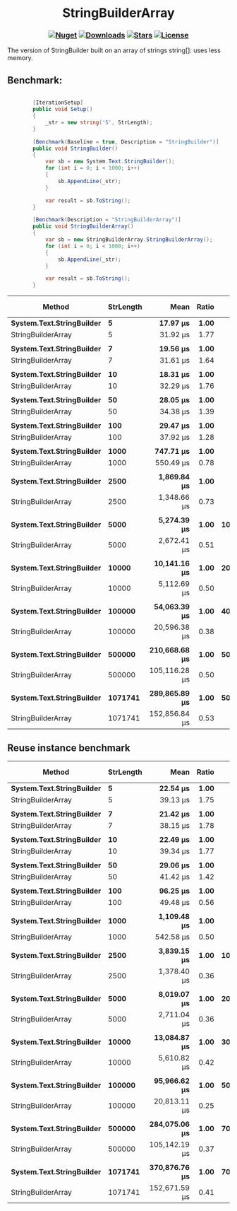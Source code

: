 <h1 align="center">
  <a>StringBuilderArray</a>
</h1>

<h3 align="center">

  [![Nuget](https://img.shields.io/nuget/v/StringBuilderArray?logo=StringBuilderArray)](https://www.nuget.org/packages/StringBuilderArray/)
  [![Downloads](https://img.shields.io/nuget/dt/StringBuilderArray.svg)](https://www.nuget.org/packages/StringBuilderArray/)
  [![Stars](https://img.shields.io/github/stars/SoftStoneDevelop/StringBuilderArray?color=brightgreen)](https://github.com/SoftStoneDevelop/StringBuilderArray/stargazers)
  [![License](https://img.shields.io/badge/license-MIT-blue.svg)](LICENSE)

</h3>

The version of StringBuilder built on an array of strings string[]: uses less memory.

## Benchmark:

```C#

        [IterationSetup]
        public void Setup()
        {
            _str = new string('S', StrLength);
        }

        [Benchmark(Baseline = true, Description = "StringBuilder")]
        public void StringBuilder()
        {
            var sb = new System.Text.StringBuilder();
            for (int i = 0; i < 1000; i++)
            {
                sb.AppendLine(_str);
            }

            var result = sb.ToString();
        }

        [Benchmark(Description = "StringBuilderArray")]
        public void StringBuilderArray()
        {
            var sb = new StringBuilderArray.StringBuilderArray();
            for (int i = 0; i < 1000; i++)
            {
                sb.AppendLine(_str);
            }

            var result = sb.ToString();
        }

```

|             Method | StrLength |          Mean | Ratio |      Gen0 |      Gen1 |      Gen2 |     Allocated | Alloc Ratio |
|------------------- |---------- |--------------:|------:|----------:|----------:|----------:|--------------:|------------:|
|      **System.Text.StringBuilder** |         **5** |      **17.97 μs** |  **1.00** |         **-** |         **-** |         **-** |      **30.98 KB** |        **1.00** |
| StringBuilderArray |         5 |      31.92 μs |  1.77 |         - |         - |         - |      34.77 KB |        1.12 |
|                    |           |               |       |           |           |           |               |             |
|      **System.Text.StringBuilder** |         **7** |      **19.56 μs** |  **1.00** |         **-** |         **-** |         **-** |      **50.59 KB** |        **1.00** |
| StringBuilderArray |         7 |      31.61 μs |  1.64 |         - |         - |         - |      38.67 KB |        0.76 |
|                    |           |               |       |           |           |           |               |             |
|      **System.Text.StringBuilder** |        **10** |      **18.31 μs** |  **1.00** |         **-** |         **-** |         **-** |      **56.45 KB** |        **1.00** |
| StringBuilderArray |        10 |      32.29 μs |  1.76 |         - |         - |         - |      44.53 KB |        0.79 |
|                    |           |               |       |           |           |           |               |             |
|      **System.Text.StringBuilder** |        **50** |      **28.05 μs** |  **1.00** |         **-** |         **-** |         **-** |     **206.36 KB** |        **1.00** |
| StringBuilderArray |        50 |      34.38 μs |  1.39 |         - |         - |         - |     122.66 KB |        0.59 |
|                    |           |               |       |           |           |           |               |             |
|      **System.Text.StringBuilder** |       **100** |      **29.47 μs** |  **1.00** |         **-** |         **-** |         **-** |      **413.8 KB** |        **1.00** |
| StringBuilderArray |       100 |      37.92 μs |  1.28 |         - |         - |         - |     220.31 KB |        0.53 |
|                    |           |               |       |           |           |           |               |             |
|      **System.Text.StringBuilder** |      **1000** |     **747.71 μs** |  **1.00** |         **-** |         **-** |         **-** |    **3935.53 KB** |        **1.00** |
| StringBuilderArray |      1000 |     550.49 μs |  0.78 |         - |         - |         - |    1978.13 KB |        0.50 |
|                    |           |               |       |           |           |           |               |             |
|      **System.Text.StringBuilder** |      **2500** |   **1,869.84 μs** |  **1.00** |         **-** |         **-** |         **-** |    **9804.08 KB** |        **1.00** |
| StringBuilderArray |      2500 |   1,348.66 μs |  0.73 |         - |         - |         - |    4907.81 KB |        0.50 |
|                    |           |               |       |           |           |           |               |             |
|      **System.Text.StringBuilder** |      **5000** |   **5,274.39 μs** |  **1.00** | **1000.0000** |         **-** |         **-** |   **19583.76 KB** |        **1.00** |
| StringBuilderArray |      5000 |   2,672.41 μs |  0.51 |         - |         - |         - |    9790.63 KB |        0.50 |
|                    |           |               |       |           |           |           |               |             |
|      **System.Text.StringBuilder** |     **10000** |  **10,141.16 μs** |  **1.00** | **2000.0000** | **1000.0000** |         **-** |   **39162.77 KB** |        **1.00** |
| StringBuilderArray |     10000 |   5,112.69 μs |  0.50 |         - |         - |         - |   19556.25 KB |        0.50 |
|                    |           |               |       |           |           |           |               |             |
|      **System.Text.StringBuilder** |    **100000** |  **54,063.39 μs** |  **1.00** | **4000.0000** | **4000.0000** | **3000.0000** |  **390802.44 KB** |        **1.00** |
| StringBuilderArray |    100000 |  20,596.38 μs |  0.38 |         - |         - |         - |   195337.5 KB |        0.50 |
|                    |           |               |       |           |           |           |               |             |
|      **System.Text.StringBuilder** |    **500000** | **210,668.68 μs** |  **1.00** | **5000.0000** | **4000.0000** | **4000.0000** | **1953310.77 KB** |        **1.00** |
| StringBuilderArray |    500000 | 105,116.28 μs |  0.50 |         - |         - |         - |   976587.5 KB |        0.50 |
|                    |           |               |       |           |           |           |               |             |
|      **System.Text.StringBuilder** |   **1071741** | **289,865.89 μs** |  **1.00** | **5000.0000** | **4000.0000** | **4000.0000** |  **4186664.2 KB** |        **1.00** |
| StringBuilderArray |   1071741 | 152,856.84 μs |  0.53 |         - |         - |         - | 2093269.14 KB |        0.50 |

## Reuse instance benchmark

|             Method | StrLength |          Mean | Ratio |      Gen0 |      Gen1 |      Gen2 |     Allocated | Alloc Ratio |
|------------------- |---------- |--------------:|------:|----------:|----------:|----------:|--------------:|------------:|
|      **System.Text.StringBuilder** |         **5** |      **22.54 μs** |  **1.00** |         **-** |         **-** |         **-** |      **47.01 KB** |        **1.00** |
| StringBuilderArray |         5 |      39.13 μs |  1.75 |         - |         - |         - |      45.12 KB |        0.96 |
|                    |           |               |       |           |           |           |               |             |
|      **System.Text.StringBuilder** |         **7** |      **21.42 μs** |  **1.00** |         **-** |         **-** |         **-** |       **71.7 KB** |        **1.00** |
| StringBuilderArray |         7 |      38.15 μs |  1.78 |         - |         - |         - |      49.02 KB |        0.68 |
|                    |           |               |       |           |           |           |               |             |
|      **System.Text.StringBuilder** |        **10** |      **22.49 μs** |  **1.00** |         **-** |         **-** |         **-** |      **84.59 KB** |        **1.00** |
| StringBuilderArray |        10 |      39.34 μs |  1.77 |         - |         - |         - |      54.88 KB |        0.65 |
|                    |           |               |       |           |           |           |               |             |
|      **System.Text.StringBuilder** |        **50** |      **29.06 μs** |  **1.00** |         **-** |         **-** |         **-** |     **309.51 KB** |        **1.00** |
| StringBuilderArray |        50 |      41.42 μs |  1.42 |         - |         - |         - |     133.01 KB |        0.43 |
|                    |           |               |       |           |           |           |               |             |
|      **System.Text.StringBuilder** |       **100** |      **96.25 μs** |  **1.00** |         **-** |         **-** |         **-** |     **626.33 KB** |        **1.00** |
| StringBuilderArray |       100 |      49.48 μs |  0.56 |         - |         - |         - |     230.66 KB |        0.37 |
|                    |           |               |       |           |           |           |               |             |
|      **System.Text.StringBuilder** |      **1000** |   **1,109.48 μs** |  **1.00** |         **-** |         **-** |         **-** |     **5904.3 KB** |        **1.00** |
| StringBuilderArray |      1000 |     542.58 μs |  0.50 |         - |         - |         - |    1988.48 KB |        0.34 |
|                    |           |               |       |           |           |           |               |             |
|      **System.Text.StringBuilder** |      **2500** |   **3,839.15 μs** |  **1.00** | **1000.0000** | **1000.0000** | **1000.0000** |   **14698.94 KB** |        **1.00** |
| StringBuilderArray |      2500 |   1,378.40 μs |  0.36 |         - |         - |         - |    4918.16 KB |        0.33 |
|                    |           |               |       |           |           |           |               |             |
|      **System.Text.StringBuilder** |      **5000** |   **8,019.07 μs** |  **1.00** | **2000.0000** | **1000.0000** | **1000.0000** |   **29353.62 KB** |        **1.00** |
| StringBuilderArray |      5000 |   2,711.04 μs |  0.36 |         - |         - |         - |    9800.98 KB |        0.33 |
|                    |           |               |       |           |           |           |               |             |
|      **System.Text.StringBuilder** |     **10000** |  **13,084.87 μs** |  **1.00** | **3000.0000** | **2000.0000** | **1000.0000** |   **58702.15 KB** |        **1.00** |
| StringBuilderArray |     10000 |   5,610.82 μs |  0.42 |         - |         - |         - |    19566.6 KB |        0.33 |
|                    |           |               |       |           |           |           |               |             |
|      **System.Text.StringBuilder** |    **100000** |  **95,966.62 μs** |  **1.00** | **5000.0000** | **5000.0000** | **4000.0000** |  **586134.84 KB** |        **1.00** |
| StringBuilderArray |    100000 |  20,813.11 μs |  0.25 |         - |         - |         - |  195347.85 KB |        0.33 |
|                    |           |               |       |           |           |           |               |             |
|      **System.Text.StringBuilder** |    **500000** | **284,075.06 μs** |  **1.00** | **7000.0000** | **6000.0000** | **4000.0000** | **2930037.34 KB** |        **1.00** |
| StringBuilderArray |    500000 | 105,142.19 μs |  0.37 |         - |         - |         - |  976597.85 KB |        0.33 |
|                    |           |               |       |           |           |           |               |             |
|      **System.Text.StringBuilder** |   **1071741** | **370,876.76 μs** |  **1.00** | **7000.0000** | **6000.0000** | **4000.0000** | **6280013.72 KB** |        **1.00** |
| StringBuilderArray |   1071741 | 152,671.59 μs |  0.41 |         - |         - |         - | 2093279.49 KB |        0.33 |

